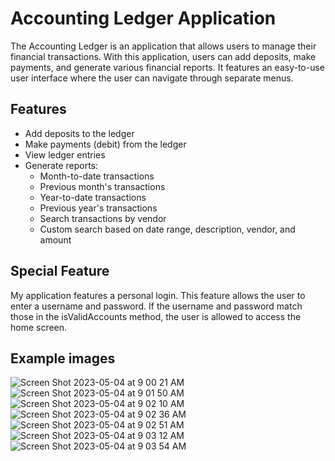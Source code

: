 # Accounting Ledger Application 

The Accounting Ledger is an application that allows users to manage their financial transactions.
With this application, users can add deposits, make payments, and generate various financial reports.
It features an easy-to-use user interface where the user can navigate through separate menus.

## Features

- Add deposits to the ledger
- Make payments (debit) from the ledger
- View ledger entries
- Generate reports:
  - Month-to-date transactions
  - Previous month's transactions
  - Year-to-date transactions
  - Previous year's transactions
  - Search transactions by vendor
  - Custom search based on date range, description, vendor, and amount

## Special Feature

My application features a personal login. This feature allows the user to enter a username and password. If the username
and password match those in the isValidAccounts method, the user is allowed to access the home screen.

## Example images 

![Screen Shot 2023-05-04 at 9 00 21 AM](https://user-images.githubusercontent.com/130098921/236243346-8c9fffa0-3953-4e1a-9e0c-ae6ee0f9d30e.png)
![Screen Shot 2023-05-04 at 9 01 50 AM](https://user-images.githubusercontent.com/130098921/236243352-88768632-fb5a-4f28-a019-465784ca0308.png)
![Screen Shot 2023-05-04 at 9 02 10 AM](https://user-images.githubusercontent.com/130098921/236243353-cd1030ea-d4af-4186-b5e9-509e371109cc.png)
![Screen Shot 2023-05-04 at 9 02 36 AM](https://user-images.githubusercontent.com/130098921/236243355-5618c401-0089-4cf6-abbf-443a3596f311.png)
![Screen Shot 2023-05-04 at 9 02 51 AM](https://user-images.githubusercontent.com/130098921/236243356-0a9b8d26-f75a-4df5-b19f-01a6b875991a.png)
![Screen Shot 2023-05-04 at 9 03 12 AM](https://user-images.githubusercontent.com/130098921/236243357-f957093a-50d1-4044-aa83-e7e138027bac.png)
![Screen Shot 2023-05-04 at 9 03 54 AM](https://user-images.githubusercontent.com/130098921/236243358-b1c94285-4a5e-415a-8a94-e718a5a9a417.png)
